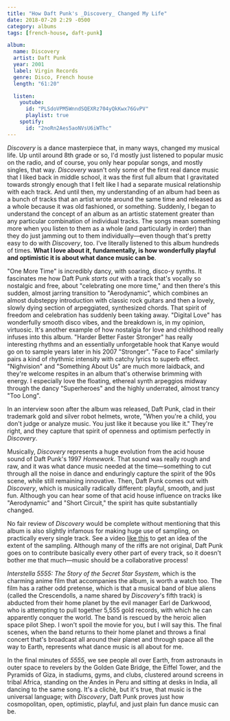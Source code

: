 ```yaml
---
title: "How Daft Punk's _Discovery_ Changed My Life"
date: 2018-07-20 2:29 -0500
category: albums
tags: [french-house, daft-punk]

album:
  name: Discovery
  artist: Daft Punk
  year: 2001
  label: Virgin Records
  genre: Disco, French house
  length: "61:20"

  listen:
    youtube:
      id: "PLSdoVPM5WnndSQEXRz704yQkKwx76GvPV"
      playlist: true
    spotify:
      id: "2noRn2Aes5aoNVsU6iWThc"
---
```


*Discovery* is a dance masterpiece that, in many
ways, changed my musical life. Up until around 8th grade or so, I'd
mostly just listened to popular music on the radio, and of course,
you only hear popular songs, and mostly singles, that way. *Discovery* wasn't only some of the first real dance
music that I liked back in middle school, it was the first full album that
I gravitated towards strongly enough that I felt like I had a separate
musical relationship with each track. And until then, my understanding of an album
had been as a bunch of tracks that an artist wrote around the same time and released
as a whole because it was old fashioned, or something. Suddenly, I began to understand the concept of an album
as an artistic statement greater than any particular combination of individual tracks.
The songs mean something more when you listen to them as a whole (and particularly in order)
than they do just jamming out to them individually&mdash;even though that's pretty
easy to do with *Discovery*, too. I've literally listened to this album hundreds
of times. **What I love about it, fundamentally, is how wonderfully playful and
optimistic it is about what dance music can be**.

"One More Time" is incredibly dancy, with soaring, disco-y synths. It fascinates
me how Daft Punk *starts out* with a track that's vocally so nostalgic and free, about
"celebrating one more time," and then there's this sudden, almost jarring transition
to "Aerodynamic", which combines an almost dubsteppy introduction with classic
rock guitars and then a lovely, slowly dying section of arpeggiated, synthesized chords.
That spirit of freedom and celebration has suddenly been taking away. "Digital Love"
has wonderfully smooth disco vibes, and the breakdown is, in my opinion, virtuosic.
It's another example of how nostalgia for love and childhood really infuses into
this album. "Harder Better Faster Stronger" has really interesting rhythms and an essentially
unforgetable hook that Kanye would go on to sample years later in his 2007 "Stronger".
"Face to Face" similarly pairs a kind of rhythmic intensity with catchy lyrics to
superb effect. "Nighvision" and "Something About Us" are much more laidback, and
they're welcome respites in an album that's otherwise brimming with energy.
I especially love the
floating, ethereal synth arpeggios midway through the dancy "Superheroes"
and the highly underrated, almost trancy "Too Long".

In an interview soon
after the album was released, Daft Punk, clad in their trademark gold and
silver robot helmets, wrote, "When you're a child, you don't judge or
analyze music. You just like it because
you like it." They're right, and they capture that spirit of openness and
optimism perfectly in *Discovery*.

Musically, *Discovery* represents a huge evolution from the acid house sound
of Daft Punk's 1997 *Homework*. That sound was really rough and raw,
and it was what dance music needed at the time&mdash;something to cut through
all the noise in dance and enduringly capture the spirit of the 90s scene,
while still remaining innovative. Then, Daft Punk comes out with *Discovery*,
which is musically radically different: playful, smooth, and just fun. Although
you can hear some of that acid house influence on tracks like "Aerodynamic" and
"Short Circuit," the spirit has quite substantially changed.

No fair review of *Discovery* would be complete without mentioning that
this album is also slightly infamous for making huge use of sampling, on practically
every single track. See a video
<a href="https://www.youtube.com/watch?time_continue=3&v=OpZRNq33Obk">like this</a>
to get an idea of the extent of the sampling. Although many of the riffs are not original,
Daft Punk goes on to contribute basically every other part of every track,
so it doesn't bother me that much&mdash;music should be a collaborative process!

*Interstella 5555: The 5tory of the 5ecret 5tar 5system*, which is the charming anime film that accompanies the
album, is worth a watch too. The film has a rather odd pretense, which is that
a musical band of blue aliens (called the Crescendolls, a name shared by *Discovery*'s fifth track)
is abducted from their home planet by the evil manager Earl de Darkwood, who
is attempting to pull together 5,555 gold records, with which he can apparently
conquer the world. The band is rescued by the heroic alien space pilot Shep. I
won't spoil the movie for you, but I will say this. The final scenes, when
the band returns to their home planet and throws a final concert that's broadcast
all around their planet and through space all the way to Earth, represents what dance music is all
about for me.

In the final minutes of *5555*, we see people all over Earth, from astronauts in
outer space to revelers by the Golden Gate Bridge, the Eiffel Tower, and the Pyramids
of Giza, in stadiums, gyms, and clubs, clustered around screens in tribal Africa,
standing on the Andes in Peru and sitting at desks in India, all dancing
to the same song. It's a clich&egrave;, but it's true, that music is the
universal language; with *Discovery*, Daft Punk proves just how cosmopolitan, open, optimistic,
playful, and just plain fun dance music can be.
